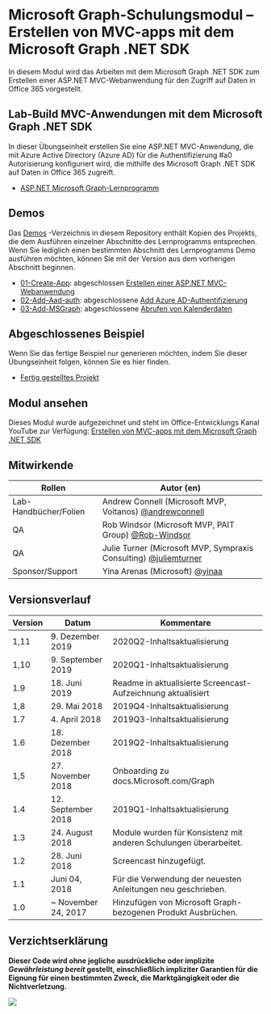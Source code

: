 # <a name="microsoft-graph-training-module---build-mvc-apps-with-the-microsoft-graph-net-sdk"></a>Microsoft Graph-Schulungsmodul – Erstellen von MVC-apps mit dem Microsoft Graph .NET SDK

In diesem Modul wird das Arbeiten mit dem Microsoft Graph .NET SDK zum Erstellen einer ASP.NET MVC-Webanwendung für den Zugriff auf Daten in Office 365 vorgestellt.

## <a name="lab---build-mvc-apps-with-the-microsoft-graph-net-sdk"></a>Lab-Build MVC-Anwendungen mit dem Microsoft Graph .NET SDK

In dieser Übungseinheit erstellen Sie eine ASP.NET MVC-Anwendung, die mit Azure Active Directory (Azure AD) für die Authentifizierung #a0 Autorisierung konfiguriert wird, die mithilfe des Microsoft Graph .NET SDK auf Daten in Office 365 zugreift.

- [ASP.NET Microsoft Graph-Lernprogramm](https://docs.microsoft.com/graph/training/aspnet-tutorial)

## <a name="demos"></a>Demos

Das [Demos](./Demos) -Verzeichnis in diesem Repository enthält Kopien des Projekts, die dem Ausführen einzelner Abschnitte des Lernprogramms entsprechen. Wenn Sie lediglich einen bestimmten Abschnitt des Lernprogramms Demo ausführen möchten, können Sie mit der Version aus dem vorherigen Abschnitt beginnen.

- [01-Create-App](Demos/01-create-app): abgeschlossen [Erstellen einer ASP.NET MVC-Webanwendung](https://docs.microsoft.com/graph/training/aspnet-tutorial?tutorial-step=1)
- [02-Add-Aad-auth](Demos/02-add-aad-auth): abgeschlossene [Add Azure AD-Authentifizierung](https://docs.microsoft.com/graph/training/aspnet-tutorial?tutorial-step=3)
- [03-Add-MSGraph](Demos/03-add-msgraph): abgeschlossene [Abrufen von Kalenderdaten](https://docs.microsoft.com/graph/training/aspnet-tutorial?tutorial-step=4)

## <a name="completed-sample"></a>Abgeschlossenes Beispiel

Wenn Sie das fertige Beispiel nur generieren möchten, indem Sie dieser Übungseinheit folgen, können Sie es hier finden.

- [Fertig gestelltes Projekt](Demos/03-add-msgraph)

## <a name="watch-the-module"></a>Modul ansehen

Dieses Modul wurde aufgezeichnet und steht im Office-Entwicklungs Kanal YouTube zur Verfügung: [Erstellen von MVC-apps mit dem Microsoft Graph .NET SDK](https://youtu.be/a2teHZ5WuNc)

## <a name="contributors"></a>Mitwirkende

| Rollen                | Autor (en)                                                                                     |
| -------------------- | --------------------------------------------------------------------------------------------- |
| Lab-Handbücher/Folien | Andrew Connell (Microsoft MVP, Voitanos) [@andrewconnell](//github.com/andrewconnell)         |
| QA                   | Rob Windsor (Microsoft MVP, PAIT Group) [@Rob-Windsor](//github.com/rob-windsor)              |
| QA                   | Julie Turner (Microsoft MVP, Sympraxis Consulting) [@juliemturner](//github.com/juliemturner) |
| Sponsor/Support    | Yina Arenas (Microsoft) [@yinaa](//github.com/yinaa)                                          |

## <a name="version-history"></a>Versionsverlauf

| Version |        Datum        |                       Kommentare                       |
| ------- | ------------------ | ---------------------------------------------------- |
| 1,11    | 9. Dezember 2019   | 2020Q2-Inhaltsaktualisierung                               |
| 1,10    | 9. September 2019  | 2020Q1-Inhaltsaktualisierung                               |
| 1.9     | 18. Juni 2019      | Readme in aktualisierte Screencast-Aufzeichnung aktualisiert     |
| 1,8     | 29. Mai 2018       | 2019Q4-Inhaltsaktualisierung                               |
| 1.7     | 4. April 2018      | 2019Q3-Inhaltsaktualisierung                               |
| 1.6     | 18. Dezember 2018  | 2019Q2-Inhaltsaktualisierung                               |
| 1,5     | 27. November 2018  | Onboarding zu docs.Microsoft.com/Graph                |
| 1.4     | 12. September 2018 | 2019Q1-Inhaltsaktualisierung                               |
| 1.3     | 24. August 2018    | Module wurden für Konsistenz mit anderen Schulungen überarbeitet. |
| 1.2     | 28. Juni 2018      | Screencast hinzugefügt.                                    |
| 1.1     | Juni 04, 2018      | Für die Verwendung der neuesten Anleitungen neu geschrieben.                    |
| 1.0     | ~ November 24, 2017 | Hinzufügen von Microsoft Graph-bezogenen Produkt Ausbrüchen.       |

## <a name="disclaimer"></a>Verzichtserklärung

**Dieser Code wird ohne jegliche ausdrückliche oder implizite _Gewährleistung bereit_ gestellt, einschließlich impliziter Garantien für die Eignung für einen bestimmten Zweck, die Marktgängigkeit oder die Nichtverletzung.**

<img src="https://telemetry.sharepointpnp.com/msgraph-training-aspnetmvcapp" />
